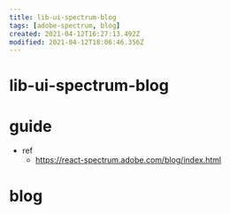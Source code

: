 ```yaml
---
title: lib-ui-spectrum-blog
tags: [adobe-spectrum, blog]
created: 2021-04-12T16:27:13.492Z
modified: 2021-04-12T18:06:46.356Z
---
```


# lib-ui-spectrum-blog

# guide

- ref
  - https://react-spectrum.adobe.com/blog/index.html

# blog
